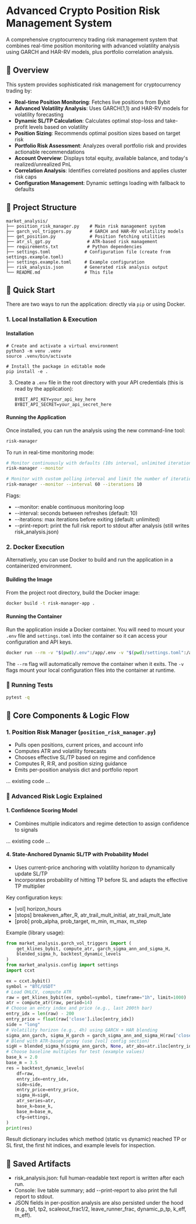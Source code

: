 # Advanced Crypto Position Risk Management System

A comprehensive cryptocurrency trading risk management system that combines real-time position monitoring with advanced volatility analysis using GARCH and HAR-RV models, plus portfolio correlation analysis.

## 🎯 Overview

This system provides sophisticated risk management for cryptocurrency trading by:

- **Real-time Position Monitoring**: Fetches live positions from Bybit
- **Advanced Volatility Analysis**: Uses GARCH(1,1) and HAR-RV models for volatility forecasting
- **Dynamic SL/TP Calculation**: Calculates optimal stop-loss and take-profit levels based on volatility
- **Position Sizing**: Recommends optimal position sizes based on target risk
- **Portfolio Risk Assessment**: Analyzes overall portfolio risk and provides actionable recommendations
- **Account Overview**: Displays total equity, available balance, and today's realized/unrealized PnL
- **Correlation Analysis**: Identifies correlated positions and applies cluster risk caps
- **Configuration Management**: Dynamic settings loading with fallback to defaults

## 📁 Project Structure

```
market_analysis/
├── position_risk_manager.py    # Main risk management system
├── garch_vol_triggers.py       # GARCH and HAR-RV volatility models
├── get_position.py             # Position fetching utilities
├── atr_sl_gpt.py              # ATR-based risk management
├── requirements.txt           # Python dependencies
├── settings.toml             # Configuration file (create from settings.example.toml)
├── settings.example.toml     # Example configuration
├── risk_analysis.json        # Generated risk analysis output
└── README.md                 # This file
```

## 🚀 Quick Start

There are two ways to run the application: directly via `pip` or using Docker.

### 1. Local Installation & Execution

#### Installation

```
# Create and activate a virtual environment
python3 -m venv .venv
source .venv/bin/activate

# Install the package in editable mode
pip install -e .
```

3.  Create a `.env` file in the root directory with your API credentials (this is read by the application):
    ```
    BYBIT_API_KEY=your_api_key_here
    BYBIT_API_SECRET=your_api_secret_here
    ```

#### Running the Application

Once installed, you can run the analysis using the new command-line tool:

```bash
risk-manager
```

To run in real-time monitoring mode:

```bash
# Monitor continuously with defaults (10s interval, unlimited iterations)
risk-manager --monitor

# Monitor with custom polling interval and limit the number of iterations
risk-manager --monitor --interval 60 --iterations 10
```

Flags:
- --monitor: enable continuous monitoring loop
- --interval: seconds between refreshes (default: 10)
- --iterations: max iterations before exiting (default: unlimited)
- --print-report: print the full risk report to stdout after analysis (still writes risk_analysis.json)

### 2. Docker Execution

Alternatively, you can use Docker to build and run the application in a containerized environment.

#### Building the Image

From the project root directory, build the Docker image:
```bash
docker build -t risk-manager-app .
```

#### Running the Container

Run the application inside a Docker container. You will need to mount your `.env` file and `settings.toml` into the container so it can access your configuration and API keys.

```bash
docker run --rm -v "$(pwd)/.env":/app/.env -v "$(pwd)/settings.toml":/app/settings.toml risk-manager-app
```
The `--rm` flag will automatically remove the container when it exits. The `-v` flags mount your local configuration files into the container at runtime.

### 🔬 Running Tests

```bash
pytest -q
```

## 🔧 Core Components & Logic Flow

### 1. Position Risk Manager (`position_risk_manager.py`)

- Pulls open positions, current prices, and account info
- Computes ATR and volatility forecasts
- Chooses effective SL/TP based on regime and confidence
- Computes R, R:R, and position sizing guidance
- Emits per-position analysis dict and portfolio report

... existing code ...

### 🧠 Advanced Risk Logic Explained

#### 1. Confidence Scoring Model
- Combines multiple indicators and regime detection to assign confidence to signals

... existing code ...

#### 4. State-Anchored Dynamic SL/TP with Probability Model
- Uses current-price anchoring with volatility horizon to dynamically update SL/TP
- Incorporates probability of hitting TP before SL and adapts the effective TP multiplier

Key configuration keys:
- [vol] horizon_hours
- [stops] breakeven_after_R, atr_trail_mult_initial, atr_trail_mult_late
- [prob] prob_alpha, prob_target, m_min, m_max, m_step

Example (library usage):
```python
from market_analysis.garch_vol_triggers import (
    get_klines_bybit, compute_atr, garch_sigma_ann_and_sigma_H,
    blended_sigma_h, backtest_dynamic_levels
)
from market_analysis.config import settings
import ccxt

ex = ccxt.bybit()
symbol = "BTC/USDT"
# Load OHLCV, compute ATR
raw = get_klines_bybit(ex, symbol=symbol, timeframe="1h", limit=1000)
atr = compute_atr(raw, period=14)
# Choose an entry index and price (e.g., last 200th bar)
entry_idx = len(raw) - 200
entry_price = float(raw['close'].iloc[entry_idx])
side = "long"
# Volatility horizon (e.g., 4h) using GARCH + HAR blending
sigma_ann_garch, sigma_H_garch = garch_sigma_ann_and_sigma_H(raw['close'], interval="1h", horizon_hours=4)
# Blend with ATR-based proxy (use [vol] config section)
sigH = blended_sigma_h(sigma_ann_garch, None, atr_abs=atr.iloc[entry_idx], price=entry_price, cfg=settings.get('vol', {}))
# Choose baseline multiples for test (example values)
base_k = 2.0
base_m = 3.5
res = backtest_dynamic_levels(
    df=raw,
    entry_idx=entry_idx,
    side=side,
    entry_price=entry_price,
    sigma_H=sigH,
    atr_series=atr,
    base_k=base_k,
    base_m=base_m,
    cfg=settings,
)
print(res)
```

Result dictionary includes which method (static vs dynamic) reached TP or SL first, the first hit indices, and example levels for inspection.

## 💾 Saved Artifacts

- risk_analysis.json: full human-readable text report is written after each run.
- Console: live table summary; add --print-report to also print the full report to stdout.
- JSON fields in per-position analysis are also persisted under the hood (e.g., tp1, tp2, scaleout_frac1/2, leave_runner_frac, dynamic_p_tp, k_eff, m_eff).
